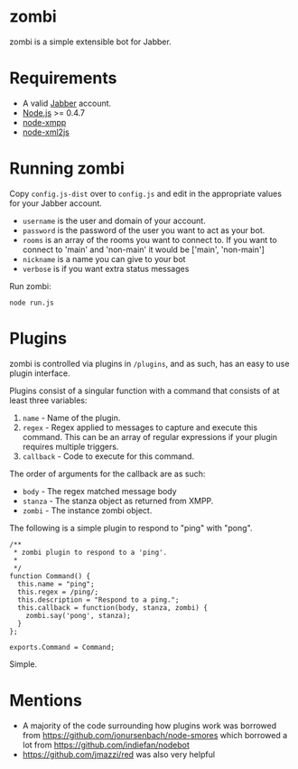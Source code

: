 # zombi

zombi is a simple extensible bot for Jabber.

# Requirements

* A valid [Jabber](http://www.jabber.org/) account.
* [Node.js](http://nodejs.org) >= 0.4.7
* [node-xmpp](https://github.com/astro/node-xmpp/)
* [node-xml2js](https://github.com/Leonidas-from-XIV/node-xml2js)

# Running zombi

Copy `config.js-dist` over to `config.js` and edit in the appropriate values for your Jabber account.

* `username` is the user and domain of your account.
* `password` is the password of the user you want to act as your bot.
* `rooms` is an array of the rooms you want to connect to. If you want to connect to 'main' and 'non-main' it would be ['main', 'non-main']
* `nickname` is a name you can give to your bot
* `verbose` is if you want extra status messages

Run zombi:

    node run.js

# Plugins

zombi is controlled via plugins in `/plugins`, and as such, has an easy to use plugin interface.

Plugins consist of a singular function with a command that consists of at least three variables:

1. `name` - Name of the plugin.
2. `regex` - Regex applied to messages to capture and execute this command. This can be an array of regular expressions if your plugin requires multiple triggers.
3. `callback` - Code to execute for this command.

The order of arguments for the callback are as such:

* `body` - The regex matched message body
* `stanza` - The stanza object as returned from XMPP.
* `zombi` - The instance zombi object.

The following is a simple plugin to respond to "ping" with "pong".

    /**
     * zombi plugin to respond to a 'ping'.
     *
     */
    function Command() {
      this.name = "ping";
      this.regex = /ping/;
      this.description = "Respond to a ping.";
      this.callback = function(body, stanza, zombi) {
        zombi.say('pong', stanza);
      }
    };

    exports.Command = Command;

Simple.

# Mentions

* A majority of the code surrounding how plugins work was borrowed from https://github.com/jonursenbach/node-smores which borrowed a lot from https://github.com/indiefan/nodebot
* https://github.com/jmazzi/red was also very helpful